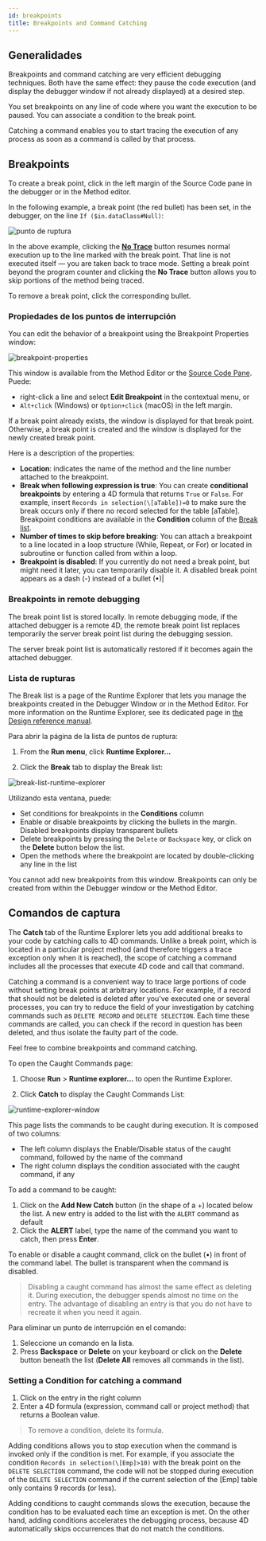 ```yaml
---
id: breakpoints
title: Breakpoints and Command Catching
---
```


## Generalidades


Breakpoints and command catching are very efficient debugging techniques. Both have the same effect: they pause the code execution (and display the debugger window if not already displayed) at a desired step.

You set breakpoints on any line of code where you want the execution to be paused. You can associate a condition to the break point.

Catching a command enables you to start tracing the execution of any process as soon as a command is called by that process.



## Breakpoints


To create a break point, click in the left margin of the Source Code pane in the debugger or in the Method editor.

In the following example, a break point (the red bullet) has been set, in the debugger, on the line `If ($in.dataClass#Null)`:

![punto de ruptura](assets/en/Debugging/break.png)

In the above example, clicking the [**No Trace**](./debugger.md/#no-trace) button resumes normal execution up to the line marked with the break point. That line is not executed itself — you are taken back to trace mode. Setting a break point beyond the program counter and clicking the **No Trace** button allows you to skip portions of the method being traced.

To remove a break point, click the corresponding bullet.


### Propiedades de los puntos de interrupción

You can edit the behavior of a breakpoint using the Breakpoint Properties window:

![breakpoint-properties](assets/en/Debugging/breakpoint-properties.png)

This window is available from the Method Editor or the [Source Code Pane](debugger.md#source-code-pane). Puede:

- right-click a line and select **Edit Breakpoint** in the contextual menu, or
- `Alt+click` (Windows) or `Option+click` (macOS) in the left margin.

If a break point already exists, the window is displayed for that break point. Otherwise, a break point is created and the window is displayed for the newly created break point.

Here is a description of the properties:

* **Location**: indicates the name of the method and the line number attached to the breakpoint.
* **Break when following expression is true**: You can create **conditional breakpoints** by entering a 4D formula that returns `True` or `False`. For example, insert `Records in selection(\[aTable])=0` to make sure the break occurs only if there no record selected for the table \[aTable]. Breakpoint conditions are available in the **Condition** column of the [Break list](#break-list).
* **Number of times to skip before breaking**: You can attach a breakpoint to a line located in a loop structure (While, Repeat, or For) or located in subroutine or function called from within a loop.
* **Breakpoint is disabled**: If you currently do not need a break point, but might need it later, you can temporarily disable it. A disabled break point appears as a dash (-) instead of a bullet (•)|


### Breakpoints in remote debugging

The break point list is stored locally. In remote debugging mode, if the attached debugger is a remote 4D, the remote break point list replaces temporarily the server break point list during the debugging session.

The server break point list is automatically restored if it becomes again the attached debugger.

### Lista de rupturas

The Break list is a page of the Runtime Explorer that lets you manage the breakpoints created in the Debugger Window or in the Method Editor. For more information on the Runtime Explorer, see its dedicated page in [the Design reference manual](https://doc.4d.com/4Dv19/4D/19/Runtime-Explorer.200-5416614.en.html).

Para abrir la página de la lista de puntos de ruptura:

1. From the **Run menu**, click **Runtime Explorer...**

2. Click the **Break** tab to display the Break list:

![break-list-runtime-explorer](assets/en/Debugging/break-list.png)

Utilizando esta ventana, puede:

* Set conditions for breakpoints in the **Conditions** column
* Enable or disable breakpoints by clicking the bullets in the margin. Disabled breakpoints display transparent bullets
* Delete breakpoints by pressing the `Delete` or `Backspace` key, or click on the **Delete** button below the list.
* Open the methods where the breakpoint are located by double-clicking any line in the list

You cannot add new breakpoints from this window. Breakpoints can only be created from within the Debugger window or the Method Editor.


## Comandos de captura

The **Catch** tab of the Runtime Explorer lets you add additional breaks to your code by catching calls to 4D commands. Unlike a break point, which is located in a particular project method (and therefore triggers a trace exception only when it is reached), the scope of catching a command includes all the processes that execute 4D code and call that command.

Catching a command is a convenient way to trace large portions of code without setting break points at arbitrary locations. For example, if a record that should not be deleted is deleted after you've executed one or several processes, you can try to reduce the field of your investigation by catching commands such as `DELETE RECORD` and `DELETE SELECTION`. Each time these commands are called, you can check if the record in question has been deleted, and thus isolate the faulty part of the code.

Feel free to combine breakpoints and command catching.

To open the Caught Commands page:

1. Choose **Run** > **Runtime explorer...** to open the Runtime Explorer.

2. Click **Catch** to display the Caught Commands List:

![runtime-explorer-window](assets/en/Debugging/catch-command.png)

This page lists the commands to be caught during execution. It is composed of two columns:

* The left column displays the Enable/Disable status of the caught command, followed by the name of the command
* The right column displays the condition associated with the caught command, if any

To add a command to be caught:

1. Click on the **Add New Catch** button (in the shape of a +) located below the list. A new entry is added to the list with the `ALERT` command as default
2. Click the **ALERT** label, type the name of the command you want to catch, then press **Enter**.

To enable or disable a caught command, click on the bullet (•) in front of the command label. The bullet is transparent when the command is disabled.

> Disabling a caught command has almost the same effect as deleting it. During execution, the debugger spends almost no time on the entry. The advantage of disabling an entry is that you do not have to recreate it when you need it again.

Para eliminar un punto de interrupción en el comando:

1. Seleccione un comando en la lista.
2. Press **Backspace** or **Delete** on your keyboard or click on the **Delete** button beneath the list (**Delete All** removes all commands in the list).

### Setting a Condition for catching a command

1. Click on the entry in the right column
2. Enter a 4D formula (expression, command call or project method) that returns a Boolean value.

> To remove a condition, delete its formula.

Adding conditions allows you to stop execution when the command is invoked only if the condition is met. For example, if you associate the condition `Records in selection(\[Emp]>10)` with the break point on the `DELETE SELECTION` command, the code will not be stopped during execution of the `DELETE SELECTION` command if the current selection of the \[Emp] table only contains 9 records (or less).

Adding conditions to caught commands slows the execution, because the condition has to be evaluated each time an exception is met. On the other hand, adding conditions accelerates the debugging process, because 4D automatically skips occurrences that do not match the conditions.

